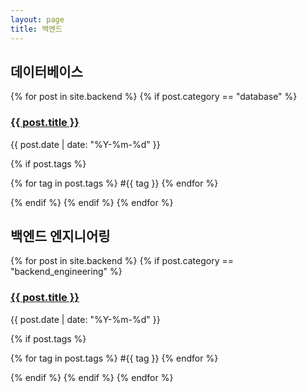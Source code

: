 ```yaml
---
layout: page
title: 백엔드
---
```


## 데이터베이스

{% for post in site.backend %}
  {% if post.category == "database" %}
    <h3><a href="{{ post.url }}">{{ post.title }}</a></h3>
    <p>{{ post.date | date: "%Y-%m-%d" }}</p>
    {% if post.tags %}
      <p>
        {% for tag in post.tags %}
          <span>#{{ tag }} </span>
        {% endfor %}
      </p>
    {% endif %}
  {% endif %}
{% endfor %}

## 백엔드 엔지니어링

{% for post in site.backend %}
  {% if post.category == "backend_engineering" %}
    <h3><a href="{{ post.url }}">{{ post.title }}</a></h3>
    <p>{{ post.date | date: "%Y-%m-%d" }}</p>
    {% if post.tags %}
      <p>
        {% for tag in post.tags %}
          <span>#{{ tag }} </span>
        {% endfor %}
      </p>
    {% endif %}
  {% endif %}
{% endfor %}
